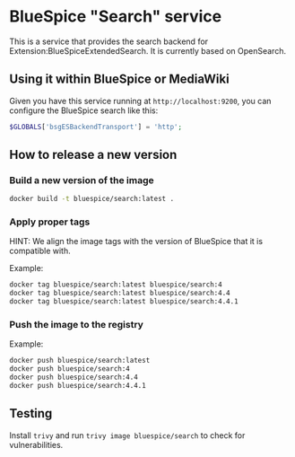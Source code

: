 # BlueSpice "Search" service

This is a service that provides the search backend for Extension:BlueSpiceExtendedSearch. It is currently based on OpenSearch.

## Using it within BlueSpice or MediaWiki

Given you have this service running at `http://localhost:9200`, you can configure the BlueSpice search like this:

```php
$GLOBALS['bsgESBackendTransport'] = 'http';
```

## How to release a new version

### Build a new version of the image
```sh
docker build -t bluespice/search:latest .
```

### Apply proper tags
HINT: We align the image tags with the version of BlueSpice that it is compatible with.

Example:
```sh
docker tag bluespice/search:latest bluespice/search:4
docker tag bluespice/search:latest bluespice/search:4.4
docker tag bluespice/search:latest bluespice/search:4.4.1
```

### Push the image to the registry
Example:
```sh
docker push bluespice/search:latest
docker push bluespice/search:4
docker push bluespice/search:4.4
docker push bluespice/search:4.4.1
```

## Testing
Install `trivy` and run `trivy image bluespice/search` to check for vulnerabilities.